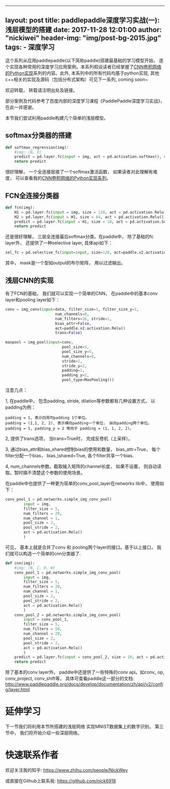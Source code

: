 
---
layout:     post
title: paddlepaddle深度学习实战(一):浅层模型的搭建
date:       2017-11-28 12:01:00
author:     "nickiwei"
header-img: "img/post-bg-2015.jpg"
tags:
    - 深度学习
---

这个系列从应用paddlepaddle(以下简称paddle)搭建最基础的学习模型开始， 逐个实现各种常用的深度学习应用案例。本系列假设读者已经掌握了[CNN卷积网络的Python实现](http://nickiwei.github.io/2017/09/01/CNN卷积网络的Python实现I-FCN全连接网络/)系列的内容。此外, 本系列中的所有代码均基于python实现, 其他c++相关的实现及源码（包括分布式架构）可见下一系列, coming soon~

欢迎转载， 转载请注明出处及链接。

部分案例及代码参考了百度内部的深度学习课程《PaddlePaddle深度学习实战》，在此一并感谢。

本节我们尝试利用paddle构建几个简单的浅层模型。

## softmax分类器的搭建

```python
def softmax_regression(img):
	#img: (N, D)
	predict = pd.layer.fc(input = img, act = pd.activation.softmax(), size=10)
	return predict
```

很好理解， 一个全连接层接了一个softmax激活函数， 如果读者对此理解有难度， 可以查看我的[CNN卷积网络的Python实现系列](http://nickiwei.github.io/2017/09/01/CNN卷积网络的Python实现I-FCN全连接网络/)。

## FCN全连接分类器

```python
def fcn(img):
	H1 = pd.layer.fc(input = img, size = 128, act = pd.activation.Relu())
	H2 = pd.layer.fc(input = H1, size = 64, act = pd.activation.Relu())
	predict = pd.layer.fc(input = H1, size = 10, act = pd.activation.Softmax())
	return predict
```

还是很好理解， 三层全连接最后softmax分类。在paddle中， 除了基础的fc layer外， 还提供了一种selective layer, 具体api如下：

```python
sel_fc = pd.selective_fc(input=input, size=128, act=paddle.v2.activation.Tanh(), select=mask)
```
其中， mask是一个型如output的布尔矩阵， 用以过滤输出。 

## 浅层CNN的实现

有了FCN的基础， 我们就可以实现一个简单的CNN， 在paddle中的基本conv layer和pooling layer如下：

```python
conv = img_conv(input=data, filter_size=1, filter_size_y=1,
                      num_channels=8,
                      num_filters=16, stride=1,
                      bias_attr=False,
                      act=paddle.v2.activation.Relu()
                      trans=False)    
                      
maxpool = img_pool(input=conv,
                         pool_size=3,
                         pool_size_y=5,
                         num_channels=8,
                         stride=1,
                         stride_y=2,
                         padding=1,
                         padding_y=2,
                         pool_type=MaxPooling())                                 
```
注意几点：

1, 在paddle中， 包含padding, stride, dilation等参数都有几种设置方式， 以padding为例：

```
padding = 1, 表示四周均padding 1个单位。
padding = (1,1, 2, 2), 表示横向padding一个单位， 纵向padding两个单位。
padding = 1, padding_y = 2 等同于 padding = (1, 1, 2, 2)。
```

2, 提供了trans选项， 当trans=True时， 完成反卷机（上采样）。

3, 通过bias\_attr和bias\_shared控制bias的使用和数量， bias\_attr=True， 每个filter分配一个bias， bias_\shared=True, 各个filter共享一个bias.

4, num_channels参数。截取输入矩阵的channel长度， 如果不设置， 则自动读取。暂时搞不清楚这个参数的使用场景。

在paddle中也提供了一种更为简单的conv\_pool\_layer在networks lib中， 使用如下：

```python
conv_pool_1 = pd.networks.simple_img_conv_pool(
		input = img, 
		filter_size = 5,
		num_filters = 20,
		num_channel = 1,
		pool_size = 2,
		pool_stride = 2,
		act = pd.activation.Relu() 
		)	
```

可见， 基本上就是合并了conv 和 pooling两个layer的接口。基于以上接口， 我们就可以构造一个简单的cnn分类器了.

```python
def cnn(img):
	#img: (N, C, H, W)
	conv_pool_1 = pd.networks.simple_img_conv_pool(
		input = img, 
		filter_size = 5,
		num_filters = 20,
		num_channel = 1,
		pool_size = 2,
		pool_stride = 2,
		act = pd.activation.Relu() 
		)	
	conv_pool_2 = pd.networks.simple_img_conv_pool(
		input = conv_pool_1, 
		filter_size = 5,
		num_filters = 50,
		num_channel = 20,
		pool_size = 2,
		pool_stride = 2,
		act = pd.activation.Relu()
		)
	predict = pd.layer.fc(input = conv_pool_2, size = 10, act = pd.activation.Softmax())
	return predict
```

除了基本的conv layer外， paddle中还提供了一些特殊的conv api。如conv\_
op, conv\_project, conv\_shift等， 具体可查看paddle这一部分的文档: http://www.paddlepaddle.org/docs/develop/documentation/zh/api/v2/config/layer.html

# 延伸学习

下一节我们将利用本节所搭建的浅层网络 实现MNIST数据集上的数字识别。 第三节中， 我们将开始介绍一些深层网络。

# 快速联系作者

欢迎关注我的知乎: https://www.zhihu.com/people/NickWey

或直接在Github上联系我: https://github.com/nick6918
